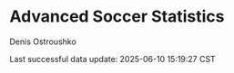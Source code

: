 # Advanced Soccer Statistics
Denis Ostroushko

<!-- gfm -->

Last successful data update: 2025-06-10 15:19:27 CST
